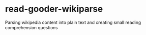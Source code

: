 # read-gooder-wikiparse
Parsing wikipedia content into plain text and creating small reading comprehension questions
